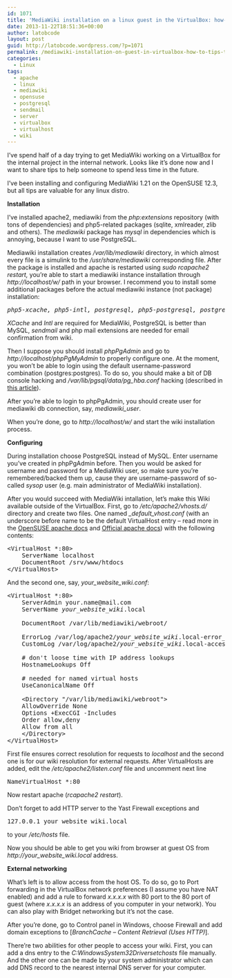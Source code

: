 ```yaml
---
id: 1071
title: 'MediaWiki installation on a linux guest in the VirtualBox: how-to, tips &#038; tricks'
date: 2013-11-22T18:51:36+00:00
author: latobcode
layout: post
guid: http://latobcode.wordpress.com/?p=1071
permalink: /mediawiki-installation-on-guest-in-virtualbox-how-to-tips-tricks/
categories:
  - Linux
tags:
  - apache
  - linux
  - mediawiki
  - opensuse
  - postgresql
  - sendmail
  - server
  - virtualbox
  - virtualhost
  - wiki
---
```

I&#8217;ve spend half of a day trying to get MediaWiki working on a VirtualBox for the internal project in the internal network. Looks like it&#8217;s done now and I want to share tips to help someone to spend less time in the future.

I&#8217;ve been installing and configuring MediaWiki 1.21 on the OpenSUSE 12.3, but all tips are valuable for any linux distro.

<!--more-->

**Installation**

I&#8217;ve installed apache2, mediawiki from the _php:extensions_ repository (with tons of dependencies) and php5-related packages (sqlite, xmlreader, zlib and others). The _mediawiki_ package has _mysql_ in dependencies which is annoying, because I want to use PostgreSQL.

Mediawiki installation creates _/var/lib/mediawiki_ directory, in which almost every file is a simulink to the _/usr/share/mediawiki_ corresponding file. After the package is installed and apache is restarted using _sudo rcapache2 restart,_ you&#8217;re able to start a mediawiki instance installation through _http://localhost/w/_ path in your browser. I recommend you to install some additional packages before the actual mediawiki instance (not package) installation:

<pre><em>php5-xcache, php5-intl, postgresql, php5-postgresql, postgresql-server, sendmail, php5-pear-Mail</em></pre>

_XCache_ and _Intl_ are required for MediaWiki, PostgreSQL is better than MySQL, _sendmail_ and php mail extensions are needed for email confirmation from wiki.

Then I suppose you should install _phpPgAdmin_ and go to _http://localhost/phpPgMyAdmin_ to properly configure one. At the moment, you won&#8217;t be able to login using the default username-password combination (postgres:postgres). To do so, you should make a bit of DB console hacking and _/var/lib/pgsql/data/pg_hba.conf_ hacking (described in <a href="http://blog.milczarek.it/2012/09/install-postgresql-on-opensuse-12-1/" target="_blank" class="broken_link">this article</a>).

After you&#8217;re able to login to phpPgAdmin, you should create user for mediawiki db connection, say, _mediawiki_user_.

When you&#8217;re done, go to _http://localhost/w/_ and start the wiki installation process.

**Configuring**

During installation choose PostgreSQL instead of MySQL. Enter username you&#8217;ve created in phpPgAdmin before. Then you would be asked for username and password for a MediaWiki user, so make sure you&#8217;re remembered/backed them up, cause they are username-password of so-called _sysop_ user (e.g. main administrator of MediaWiki installation).

After you would succeed with MediaWiki intallation, let&#8217;s make this Wiki available outside of the VirtualBox. First, go to _/etc/apache2/vhosts.d/_ directory and create two files. One named _\_default\_vhost.conf_ (with an underscore before name to be the default VirtualHost entry &#8211; read more in the <a href="http://activedoc.opensuse.org/book/opensuse-reference/chapter-20-the-apache-http-server" target="_blank" class="broken_link">OpenSUSE apache docs</a> and <a href="http://httpd.apache.org/docs/2.2/vhosts/" target="_blank">Official apache docs</a>) with the following contents:

<pre>&lt;VirtualHost *:80&gt;
    ServerName localhost
    DocumentRoot /srv/www/htdocs
&lt;/VirtualHost&gt;</pre>

And the second one, say, _your\_website\_wiki.conf_:

<pre>&lt;VirtualHost *:80&gt;
    ServerAdmin your.name@mail.com
    ServerName <em>your_website_wiki</em>.local

    DocumentRoot /var/lib/mediawiki/webroot/

    ErrorLog /var/log/apache2/<em>your_website_wiki</em>.local-error_log
    CustomLog /var/log/apache2/<em>your_website_wiki</em>.local-access_log combined

    # don't loose time with IP address lookups
    HostnameLookups Off

    # needed for named virtual hosts
    UseCanonicalName Off

    &lt;Directory "/var/lib/mediawiki/webroot"&gt;
    AllowOverride None
    Options +ExecCGI -Includes
    Order allow,deny
    Allow from all
    &lt;/Directory&gt;
&lt;/VirtualHost&gt;</pre>

First file ensures correct resolution for requests to _localhost_ and the second one is for our wiki resolution for external requests. After VirtualHosts are added, edit the _/etc/apache2/listen.conf_ file and uncomment next line

<pre>NameVirtualHost *:80</pre>

Now restart apache (_rcapache2 restart_).

Don&#8217;t forget to add HTTP server to the Yast Firewall exceptions and

<pre>127.0.0.1 your_website_wiki.local</pre>

to your _/etc/hosts_ file.

Now you should be able to get you wiki from browser at guest OS from _http://your\_website\_wiki.local_ address.

**External networking**

What&#8217;s left is to allow access from the host OS. To do so, go to Port forwarding in the VirtualBox network preferences (I assume you have NAT enabled) and add a rule to forward _x.x.x.x_ with 80 port to the 80 port of guest (where _x.x.x.x_ is an address of you computer in your network). You can also play with Bridget networking but it&#8217;s not the case.

After you&#8217;re done, go to Control panel in Windows, choose Firewall and add domain exceptions to [_BranchCache &#8211; Content Retrieval (Uses HTTP)_].

There&#8217;re two abilities for other people to access your wiki. First, you can add a dns entry to the _C:WindowsSystem32Driversetchosts_ file manually. And the other one can be made by your system administrator which can add DNS record to the nearest internal DNS server for your computer.